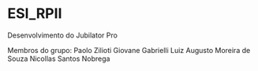 # ESI_RPII
Desenvolvimento do Jubilator Pro

Membros do grupo:
Paolo Zilioti
Giovane Gabrielli
Luiz Augusto Moreira de Souza
Nicollas Santos Nobrega 
